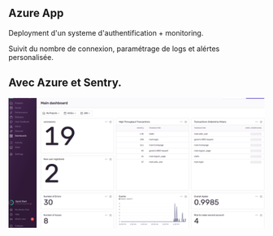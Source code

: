 Azure App 
--------

Deployment d'un systeme d'authentification + monitoring.

Suivit du nombre de connexion, paramétrage de logs et alértes personalisée. 

Avec Azure et Sentry.
-------- 
![images](App/static/images/sentry2.png)